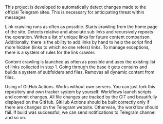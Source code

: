 This project is developed to automatically detect changes made to the official Telegram sites. This is necessary for anticipating threat within messages

Link crawling runs as often as possible. Starts crawling from the home page of the site. Detects relative and absolute sub links and recursively repeats the operation. Writes a list of unique links for future content comparison. Additionally, there is the ability to add links by hand to help the script find more hidden (links to which no one refers) links. To manage exceptions, there is a system of rules for the link crawler.

Content crawling is launched as often as possible and uses the existing list of links collected in step 1. Going through the base it gets contains and builds a system of subfolders and files. Removes all dynamic content from files.

Using of GitHub Actions. Works without own servers. You can just fork this repository and own tracker system by yourself. Workflows launch scripts and commit changes. All file changes are tracked by the GIT and beautifully displayed on the GitHub. GitHub Actions should be built correctly only if there are changes on the Telegram website. Otherwise, the workflow should fail. If build was successful, we can send notifications to Telegram channel and so on.
